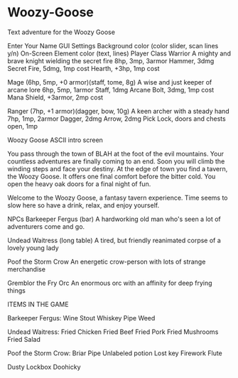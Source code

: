 # Woozy-Goose
Text adventure for the Woozy Goose

Enter Your Name
GUI Settings
  Background color (color slider, scan lines y/n)
  On-Screen Element color (text, lines)
Player Class
  Warrior
    A mighty and brave knight wielding the secret fire
    8hp, 3mp, 3armor
    Hammer, 3dmg
    Secret Fire, 5dmg, 1mp cost
    Hearth, +3hp, 1mp cost
    
  Mage (6hp, 5mp, +0 armor)(staff, tome, 8g)
    A wise and just keeper of arcane lore
    6hp, 5mp, 1armor
    Staff, 1dmg
    Arcane Bolt, 3dmg, 1mp cost
    Mana Shield, +3armor, 2mp cost
    
  Ranger (7hp, +1 armor)(dagger, bow, 10g)
    A keen archer with a steady hand
    7hp, 1mp, 2armor
    Dagger, 2dmg
    Arrow, 2dmg
    Pick Lock, doors and chests open, 1mp

Woozy Goose ASCII intro screen

You pass through the town of BLAH at the foot of the evil mountains.
Your countless adventures are finally coming to an end.
Soon you will climb the winding steps and face your destiny.
At the edge of town you find a tavern, the Woozy Goose.
It offers one final comfort before the bitter cold.
You open the heavy oak doors for a final night of fun.

Welcome to the Woozy Goose, a fantasy tavern experience.
Time seems to slow here so have a drink, relax, and enjoy yourself.

NPCs
Barkeeper Fergus (bar)
  A hardworking old man who's seen a lot of adventurers come and go.

Undead Waitress (long table)
  A tired, but friendly reanimated corpse of a lovely young lady

Poof the Storm Crow
  An energetic crow-person with lots of strange merchandise

Gremblor the Fry Orc
  An enormous orc with an affinity for deep frying things


ITEMS IN THE GAME

Barkeeper Fergus:
  Wine
  Stout
  Whiskey
  Pipe Weed

Undead Waitress:
  Fried Chicken
  Fried Beef
  Fried Pork
  Fried Mushrooms
  Fried Salad
  
Poof the Storm Crow:
  Briar Pipe
  Unlabeled potion
  Lost key
  Firework
  Flute

Dusty Lockbox
  Doohicky





